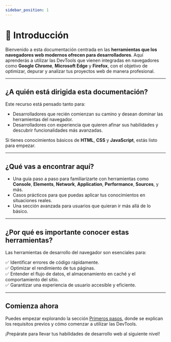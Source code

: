 ```yaml
---
sidebar_position: 1
---
```


# 📘 Introducción

Bienvenido a esta documentación centrada en las **herramientas que los navegadores web modernos ofrecen para desarrolladores**. Aquí aprenderás a utilizar las DevTools que vienen integradas en navegadores como **Google Chrome**, **Microsoft Edge** y **Firefox**, con el objetivo de optimizar, depurar y analizar tus proyectos web de manera profesional.

---

## ¿A quién está dirigida esta documentación?

Este recurso está pensado tanto para:

- Desarrolladores que recién comienzan su camino y desean dominar las herramientas del navegador.
- Desarrolladores con experiencia que quieren afinar sus habilidades y descubrir funcionalidades más avanzadas.

Si tienes conocimientos básicos de **HTML**, **CSS** y **JavaScript**, estás listo para empezar.

---

## ¿Qué vas a encontrar aquí?

- Una guía paso a paso para familiarizarte con herramientas como **Console**, **Elements**, **Network**, **Application**, **Performance**, **Sources**, y más.
- Casos prácticos para que puedas aplicar tus conocimientos en situaciones reales.
- Una sección avanzada para usuarios que quieran ir más allá de lo básico.

---

## ¿Por qué es importante conocer estas herramientas?

Las herramientas de desarrollo del navegador son esenciales para:

✅ Identificar errores de código rápidamente.  
✅ Optimizar el rendimiento de tus páginas.  
✅ Entender el flujo de datos, el almacenamiento en caché y el comportamiento del sitio.  
✅ Garantizar una experiencia de usuario accesible y eficiente.

---

## Comienza ahora

Puedes empezar explorando la sección [Primeros pasos](./category/-getting-started), donde se explican los requisitos previos y cómo comenzar a utilizar las DevTools.

¡Prepárate para llevar tus habilidades de desarrollo web al siguiente nivel!
